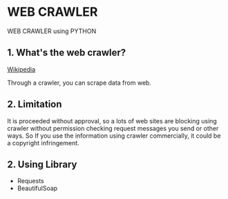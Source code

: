# WEB CRAWLER

WEB CRAWLER using PYTHON

## 1. What's the web crawler?

[Wikipedia](https://en.wikipedia.org/wiki/Web_crawler)

Through a crawler, you can scrape data from web.

## 2. Limitation

It is proceeded without approval, so a lots of web sites are blocking using crawler without permission checking request messages you send or other ways. So If you use the information using crawler commercially, it could be a copyright infringement.   

## 2. Using Library

- Requests
- BeautifulSoap

 

